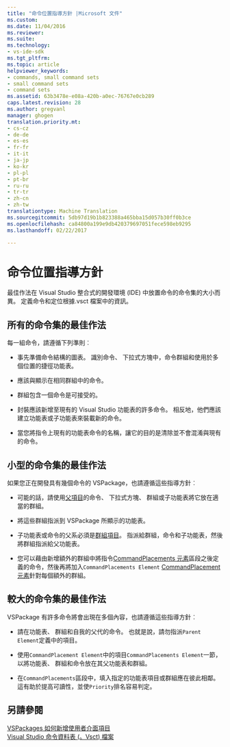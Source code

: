 ```yaml
---
title: "命令位置指導方針 |Microsoft 文件"
ms.custom: 
ms.date: 11/04/2016
ms.reviewer: 
ms.suite: 
ms.technology:
- vs-ide-sdk
ms.tgt_pltfrm: 
ms.topic: article
helpviewer_keywords:
- commands, small command sets
- small command sets
- command sets
ms.assetid: 63b3478e-e08a-420b-a0ec-76767e0cb289
caps.latest.revision: 28
ms.author: gregvanl
manager: ghogen
translation.priority.mt:
- cs-cz
- de-de
- es-es
- fr-fr
- it-it
- ja-jp
- ko-kr
- pl-pl
- pt-br
- ru-ru
- tr-tr
- zh-cn
- zh-tw
translationtype: Machine Translation
ms.sourcegitcommit: 5db97d19b1b823388a465bba15d057b30ff0b3ce
ms.openlocfilehash: ca84800a199e9db420379697051fece598eb9295
ms.lasthandoff: 02/22/2017

---
```

# <a name="command-placement-guidelines"></a>命令位置指導方針
最佳作法在 Visual Studio 整合式的開發環境 (IDE) 中放置命令的命令集的大小而異。 定義命令和定位根據.vsct 檔案中的資訊。  
  
## <a name="best-practices-for-all-command-sets"></a>所有的命令集的最佳作法  
 每一組命令，請遵循下列準則︰  
  
-   事先準備命令結構的圖表。 識別命令、 下拉式方塊中，命令群組和使用於多個位置的捷徑功能表。  
  
-   應該與顯示在相同群組中的命令。  
  
-   群組包含一個命令是可接受的。  
  
-   封裝應該新增至現有的 Visual Studio 功能表的許多命令。 相反地，他們應該建立功能表或子功能表來裝載新的命令。  
  
-   當您將指令上現有的功能表命令的名稱，讓它的目的是清除並不會混淆與現有的命令。  
  
## <a name="best-practices-for-small-command-sets"></a>小型的命令集的最佳作法  
 如果您正在開發具有幾個命令的 VSPackage，也請遵循這些指導方針︰  
  
-   可能的話，請使用[父項目](../../extensibility/parent-element.md)的命令、 下拉式方塊、 群組或子功能表將它放在適當的群組。  
  
-   將這些群組指派到 VSPackage 所顯示的功能表。  
  
-   子功能表或命令的父系必須是[群組項目](../../extensibility/group-element.md)。 指派給群組，命令和子功能表，然後將群組指派給父功能表。  
  
-   您可以藉由新增額外的群組中將指令[CommandPlacements 元素](../../extensibility/commandplacements-element.md)區段之後定義的命令，然後再將加入`CommandPlacements Element` [CommandPlacement 元素](../../extensibility/commandplacement-element.md)針對每個額外的群組。  
  
## <a name="best-practices-for-large-command-sets"></a>較大的命令集的最佳作法  
 VSPackage 有許多命令將會出現在多個內容，也請遵循這些指導方針︰  
  
-   請在功能表、 群組和自我的父代的命令。 也就是說，請勿指派`Parent Element`定義中的項目。  
  
-   使用`CommandPlacement Element`中的項目`CommandPlacements Element`一節，以將功能表、 群組和命令放在其父功能表和群組。  
  
-   在`CommandPlacements`區段中，填入指定的功能表項目或群組應在彼此相鄰。 這有助於提高可讀性，並使`Priority`排名容易判定。  
  
## <a name="see-also"></a>另請參閱  
 [VSPackages 如何新增使用者介面項目](../../extensibility/internals/how-vspackages-add-user-interface-elements.md)   
 [Visual Studio 命令資料表 (。Vsct) 檔案](../../extensibility/internals/visual-studio-command-table-dot-vsct-files.md)
